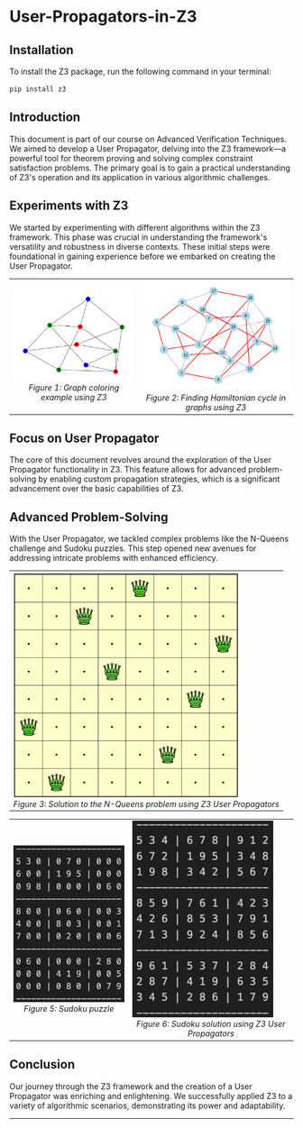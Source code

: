 # User-Propagators-in-Z3

## Installation

To install the Z3 package, run the following command in your terminal:

```bash
pip install z3
```

## Introduction
This document is part of our course on Advanced Verification Techniques. We aimed to develop a User Propagator, delving into the Z3 framework—a powerful tool for theorem proving and solving complex constraint satisfaction problems. The primary goal is to gain a practical understanding of Z3's operation and its application in various algorithmic challenges.

## Experiments with Z3
We started by experimenting with different algorithms within the Z3 framework. This phase was crucial in understanding the framework's versatility and robustness in diverse contexts. These initial steps were foundational in gaining experience before we embarked on creating the User Propagator.

<table>
  <tr>
    <td>
      <img src="/plots/graph_coloring_z3_peternson_3_coloring_graph_colored.png" width="300" alt="Graph Coloring - Peterson 3 Coloring">
      <br>
      <center><i>Figure 1: Graph coloring example using Z3</i></center>
    </td>
    <td>
      <img src="/plots/dodecahedral_graph_hamilton_cylcle.png" width="300" alt="Hamiltonian cycle in graph">
      <br>
      <center><i>Figure 2: Finding Hamiltonian cycle in graphs using Z3</i></center>
    </td>
  </tr>
</table>

## Focus on User Propagator
The core of this document revolves around the exploration of the User Propagator functionality in Z3. This feature allows for advanced problem-solving by enabling custom propagation strategies, which is a significant advancement over the basic capabilities of Z3.

## Advanced Problem-Solving
With the User Propagator, we tackled complex problems like the N-Queens challenge and Sudoku puzzles. This step opened new avenues for addressing intricate problems with enhanced efficiency.

<center>
<table>
  <tr>
    <td>
      <img src="/plots/8-queen.png" width="400" alt="N-Queens Solution">
      <br>
      <i>Figure 3: Solution to the N-Queens problem using Z3 User Propagators</i>
    </td>
  </tr>
</table>
</center>

<table>
  <tr>
    <td>
      <img src="/plots/sudoku_puzzle.png" width="250" alt="Sudoku puzzle">
      <br>
      <center><i>Figure 5: Sudoku puzzle</i></center>
    </td>
    <td>
      <img src="/plots/sudoku_solution.png" width="250" alt="Sudoku Solution">
      <br>
      <center><i>Figure 6: Sudoku solution using Z3 User Propagators</i></center>
    </td>
  </tr>
</table>

## Conclusion
Our journey through the Z3 framework and the creation of a User Propagator was enriching and enlightening. We successfully applied Z3 to a variety of algorithmic scenarios, demonstrating its power and adaptability.

---

